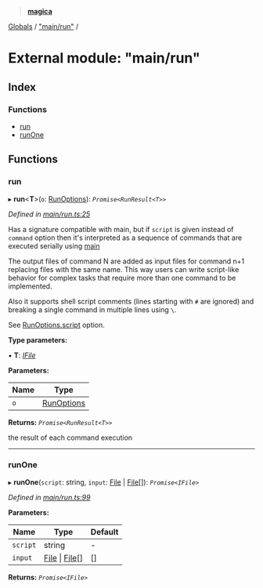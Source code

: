 > **[magica](../README.md)**

[Globals](../README.md) / ["main/run"](_main_run_.md) /

# External module: "main/run"

## Index

### Functions

* [run](_main_run_.md#run)
* [runOne](_main_run_.md#runone)

## Functions

###  run

▸ **run**<**T**>(`o`: [RunOptions](../interfaces/_types_.runoptions.md)): *`Promise<RunResult<T>>`*

*Defined in [main/run.ts:25](https://github.com/cancerberoSgx/magica/blob/c6ded1a/src/main/run.ts#L25)*

Has a signature compatible with main, but if `script` is given instead of `command` option then it's
interpreted as a sequence of commands that are executed serially using [main](../interfaces/_imagemagick_magickloaded_.main.md#main)

The output files of command N are added as input files for command n+1 replacing files with the same name.
This way users can write script-like behavior for complex tasks that require more than one command to be
implemented.

Also it supports shell script comments (lines starting with `#` are ignored) and breaking a single command
in multiple lines using `\`.

See [RunOptions.script](../interfaces/_types_.runoptions.md#optional-script) option.

**Type parameters:**

▪ **T**: *[IFile](../interfaces/_types_.ifile.md)*

**Parameters:**

Name | Type |
------ | ------ |
`o` | [RunOptions](../interfaces/_types_.runoptions.md) |

**Returns:** *`Promise<RunResult<T>>`*

the result of each command execution

___

###  runOne

▸ **runOne**(`script`: string, `input`: [File](../classes/_file_file_.file.md) | [File](../classes/_file_file_.file.md)[]): *`Promise<IFile>`*

*Defined in [main/run.ts:99](https://github.com/cancerberoSgx/magica/blob/c6ded1a/src/main/run.ts#L99)*

**Parameters:**

Name | Type | Default |
------ | ------ | ------ |
`script` | string | - |
`input` | [File](../classes/_file_file_.file.md) \| [File](../classes/_file_file_.file.md)[] |  [] |

**Returns:** *`Promise<IFile>`*